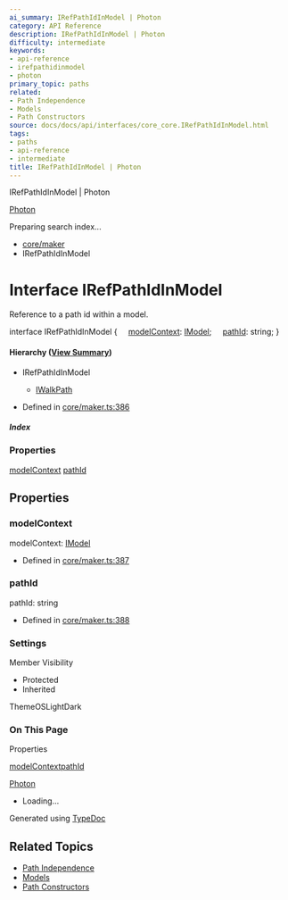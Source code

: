 ```yaml
---
ai_summary: IRefPathIdInModel | Photon
category: API Reference
description: IRefPathIdInModel | Photon
difficulty: intermediate
keywords:
- api-reference
- irefpathidinmodel
- photon
primary_topic: paths
related:
- Path Independence
- Models
- Path Constructors
source: docs/docs/api/interfaces/core_core.IRefPathIdInModel.html
tags:
- paths
- api-reference
- intermediate
title: IRefPathIdInModel | Photon
---
```

IRefPathIdInModel | Photon

[Photon](../index.md)




Preparing search index...

* [core/maker](../modules/core_core.md)
* IRefPathIdInModel

# Interface IRefPathIdInModel

Reference to a path id within a model.

interface IRefPathIdInModel {
    [modelContext](#modelcontext): [IModel](core_schema.IModel.md);
    [pathId](#pathid): string;
}

#### Hierarchy ([View Summary](../hierarchy.md#core/maker.IRefPathIdInModel))

* IRefPathIdInModel
  + [IWalkPath](core_core.IWalkPath.md)

* Defined in [core/maker.ts:386](https://github.com/mwhite454/photon/blob/main/packages/photon/src/core/maker.ts#L386)

##### Index

### Properties

[modelContext](#modelcontext)
[pathId](#pathid)

## Properties

### modelContext

modelContext: [IModel](core_schema.IModel.md)

* Defined in [core/maker.ts:387](https://github.com/mwhite454/photon/blob/main/packages/photon/src/core/maker.ts#L387)

### pathId

pathId: string

* Defined in [core/maker.ts:388](https://github.com/mwhite454/photon/blob/main/packages/photon/src/core/maker.ts#L388)

### Settings

Member Visibility

* Protected
* Inherited

ThemeOSLightDark

### On This Page

Properties

[modelContext](#modelcontext)[pathId](#pathid)

[Photon](../index.md)

* Loading...

Generated using [TypeDoc](https://typedoc.org/)

## Related Topics

- [Path Independence](../index.md)
- [Models](../index.md)
- [Path Constructors](../index.md)
